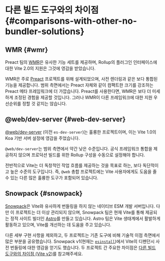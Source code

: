 # 다른 빌드 도구와의 차이점 {#comparisons-with-other-no-bundler-solutions}

## WMR {#wmr}

Preact 팀의 [WMR](https://github.com/preactjs/wmr)은 유사한 기능 세트를 제공하며, Rollup의 플러그인 인터페이스에 대한 Vite 2.0의 지원은 그것에 영감을 받았습니다.

WMR은 주로 [Preact](https://preactjs.com/) 프로젝트를 위해 설계되었으며, 사전 렌더링과 같은 보다 통합된 기능을 제공합니다. 범위 측면에서는 Preact 자체와 같이 컴팩트한 크기를 강조하는 Preact 메타 프레임워크에 더 가깝습니다. Preact를 사용한다면, WMR은 보다 더 미세하게 조정된 경험을 제공할 것입니다. 그러나 WMR이 다른 프레임워크에 대한 지원 우선순위를 정할 것 같지는 않습니다.

## @web/dev-server {#web-dev-server}

[@web/dev-server](https://modern-web.dev/docs/dev-server/overview/) (이전 `es-dev-server`)는 훌륭한 프로젝트이며, 이는 Vite 1.0의 Koa 기반 서버 설정에 영감을 주었습니다.

`@web/dev-server`는 범위 측면에서 약간 낮은 수준입니다. 공식 프레임워크 통합을 제공하지 않으며 프로덕션 빌드를 위한 Rollup 구성을 수동으로 설정해야 합니다.

전반적으로 Vite는 더 독창적인 작업 흐름를 제공하는 것을 목표로 하는, 보다 독단적이고 높은 수준의 도구입니다. 즉, `@web` 총합 프로젝트에는 Vite 사용자에게도 도움을 줄 수 있는 다른 많은 훌륭한 도구가 포함되어 있습니다.

## Snowpack {#snowpack}

[Snowpack](https://www.snowpack.dev/)은 Vite와 유사하게 번들링을 하지 않는 네이티브 ESM 개발 서버입니다. 다만 이 프로젝트는 더 이상 관리되지 않으며, Snowpack 팀은 현재 Vite를 통해 제공되는 정적 사이트 빌더인 [Astro](https://astro.build/)를 만들고 있습니다. Astro 팀은 Vite 생태계에서 활발하게 활동하고 있으며, Vite를 개선하는 데 도움을 주고 있습니다.

다른 세부 구현 사항을 제외하고, 두 프로젝트는 기존 도구에 비해 기술적 이점 측면에서 많은 부분을 공유했습니다. Snowpack v1(현재는 [`esinstall`](https://github.com/snowpackjs/snowpack/tree/main/esinstall))에서 Vite의 디펜던시 사전 번들링에 대한 영감을 얻기도 했습니다. 두 프로젝트 간 주요한 차이점은 [다른 빌드 도구와의 차이점 (Vite v2)](./comparisons-v2.md)를 참고해주세요.
